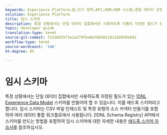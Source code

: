 ```yaml
---
keywords: Experience Platform;홈;인기 항목;API;XDM;XDM 시스템;경험 데이터 모델;경험 데이터 모델;경험 데이터 모델;데이터 모델;스키마 레지스트리;스키마 레지스트리;애드혹;애드혹;애드혹;애드혹;애드혹;애드혹;애드혹;애드혹;애드혹;애드혹;애드혹;애드혹;애드혹;애드혹;애드혹
solution: Experience Platform
title: 임시 스키마
description: 특정 상황에서는 단일 데이터 집합에서만 사용하도록 이름이 지정된 필드가 있는 XDM 스키마를 만들어야 할 수 있습니다. 이를 애드혹 스키마라고 합니다.
topic: developer guide
translation-type: tm+mt
source-git-commit: f2238d35f3e2a279fbe8ef8b581282102039e932
workflow-type: tm+mt
source-wordcount: '146'
ht-degree: 0%

---
```



# 임시 스키마

특정 상황에서는 단일 데이터 집합에서만 사용하도록 지정된 필드가 있는 [!DNL Experience Data Model](XDM) 스키마를 만들어야 할 수 있습니다. 이를 애드혹 스키마라고 합니다. 임시 스키마는 CSV 파일 인제스트 및 특정 유형의 소스 커넥터 만들기를 포함하여 여러 데이터 통합 워크플로에서 사용됩니다. [!DNL Schema Registry] API에서 스키마를 만드는 방법을 포함하여 임시 스키마에 대한 자세한 내용은 [애드혹 스키마 자습서](../tutorials/ad-hoc.md)를 참조하십시오.
